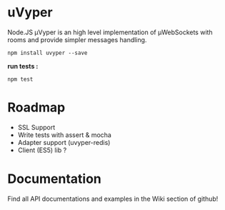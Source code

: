 # uVyper
Node.JS µVyper is an high level implementation of µWebSockets with rooms and provide simpler messages handling.

```
npm install uvyper --save
```

**run tests :**

```
npm test 
```

# Roadmap 

- SSL Support
- Write tests with assert & mocha
- Adapter support (uvyper-redis)
- Client (ES5) lib ?


# Documentation

Find all API documentations and examples in the Wiki section of github!